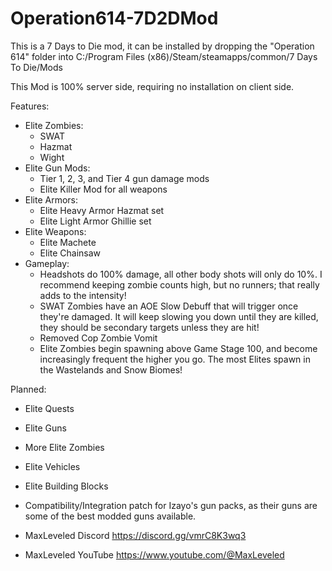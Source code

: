 # Operation614-7D2DMod
This is a 7 Days to Die mod, it can be installed by dropping the "Operation 614" folder into  C:/Program Files (x86)/Steam/steamapps/common/7 Days To Die/Mods

This Mod is 100% server side, requiring no installation on client side.

Features:

- Elite Zombies:
	- SWAT	
	- Hazmat	
	- Wight
- Elite Gun Mods:
	- Tier 1, 2, 3, and Tier 4 gun damage mods	
	- Elite Killer Mod for all weapons	
- Elite Armors:
	- Elite Heavy Armor Hazmat set	
	- Elite Light Armor Ghillie set	
- Elite Weapons:
	- Elite Machete	
	- Elite Chainsaw
- Gameplay:
	- Headshots do 100% damage, all other body shots will only do 10%. I recommend keeping zombie counts high, but no runners; that really adds to the intensity!
	- SWAT Zombies have an AOE Slow Debuff that will trigger once they're damaged. It will keep slowing you down until they are killed, they should be secondary targets unless they are hit!
	- Removed Cop Zombie Vomit
	- Elite Zombies begin spawning above Game Stage 100, and become increasingly frequent the higher you go. The most Elites spawn in the Wastelands and Snow Biomes!

Planned:

- Elite Quests
- Elite Guns
- More Elite Zombies
- Elite Vehicles
- Elite Building Blocks
- Compatibility/Integration patch for Izayo's gun packs, as their guns are some of the best modded guns available.


- MaxLeveled Discord https://discord.gg/vmrC8K3wq3
- MaxLeveled YouTube https://www.youtube.com/@MaxLeveled